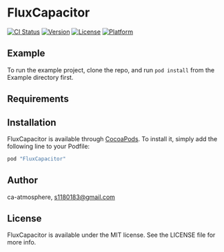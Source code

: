 # FluxCapacitor

[![CI Status](http://img.shields.io/travis/ca-atmosphere/FluxCapacitor.svg?style=flat)](https://travis-ci.org/ca-atmosphere/FluxCapacitor)
[![Version](https://img.shields.io/cocoapods/v/FluxCapacitor.svg?style=flat)](http://cocoapods.org/pods/FluxCapacitor)
[![License](https://img.shields.io/cocoapods/l/FluxCapacitor.svg?style=flat)](http://cocoapods.org/pods/FluxCapacitor)
[![Platform](https://img.shields.io/cocoapods/p/FluxCapacitor.svg?style=flat)](http://cocoapods.org/pods/FluxCapacitor)

## Example

To run the example project, clone the repo, and run `pod install` from the Example directory first.

## Requirements

## Installation

FluxCapacitor is available through [CocoaPods](http://cocoapods.org). To install
it, simply add the following line to your Podfile:

```ruby
pod "FluxCapacitor"
```

## Author

ca-atmosphere, s1180183@gmail.com

## License

FluxCapacitor is available under the MIT license. See the LICENSE file for more info.
